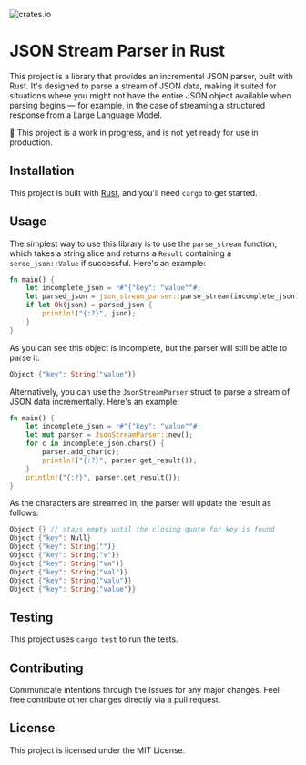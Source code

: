 ![crates.io](https://img.shields.io/crates/v/json-stream-parser.svg)

# JSON Stream Parser in Rust

This project is a library that provides an incremental JSON parser, built with Rust. It's designed to parse a stream of JSON data, making it suited for situations where you might not have the entire JSON object available when parsing begins — for example, in the case of streaming a structured response from a Large Language Model.

🚨 This project is a work in progress, and is not yet ready for use in production.

## Installation

This project is built with [Rust](https://www.rust-lang.org/), and you'll need `cargo` to get started.

## Usage

The simplest way to use this library is to use the `parse_stream` function, which takes a string slice and returns a `Result` containing a `serde_json::Value` if successful.
Here's an example:

```rust
fn main() {
    let incomplete_json = r#"{"key": "value""#;
    let parsed_json = json_stream_parser::parse_stream(incomplete_json);
    if let Ok(json) = parsed_json {
        println!("{:?}", json);
    }
}
```

As you can see this object is incomplete, but the parser will still be able to parse it:

```rust
Object {"key": String("value")}
```

Alternatively, you can use the `JsonStreamParser` struct to parse a stream of JSON data incrementally. Here's an example:

```rust
fn main() {
    let incomplete_json = r#"{"key": "value""#;
    let mut parser = JsonStreamParser::new();
    for c in incomplete_json.chars() {
        parser.add_char(c);
        println!("{:?}", parser.get_result());
    }
    println!("{:?}", parser.get_result());
}
```

As the characters are streamed in, the parser will update the result as follows:

```rust
Object {} // stays empty until the closing quote for key is found
Object {"key": Null}
Object {"key": String("")}
Object {"key": String("v")}
Object {"key": String("va")}
Object {"key": String("val")}
Object {"key": String("valu")}
Object {"key": String("value")}
```

## Testing

This project uses `cargo test` to run the tests.

## Contributing

Communicate intentions through the Issues for any major changes. Feel free contribute other changes directly via a pull request.

## License

This project is licensed under the MIT License.
